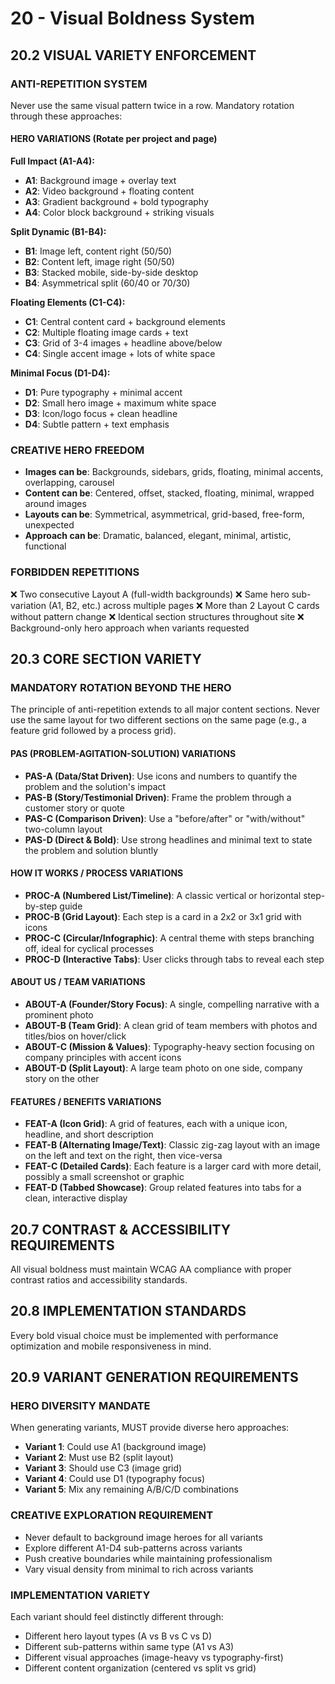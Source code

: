 # 20 - Visual Boldness System

## 20.2 VISUAL VARIETY ENFORCEMENT

### ANTI-REPETITION SYSTEM
Never use the same visual pattern twice in a row. Mandatory rotation through these approaches:

#### HERO VARIATIONS (Rotate per project and page)

**Full Impact (A1-A4):**
- **A1**: Background image + overlay text
- **A2**: Video background + floating content
- **A3**: Gradient background + bold typography
- **A4**: Color block background + striking visuals

**Split Dynamic (B1-B4):**
- **B1**: Image left, content right (50/50)
- **B2**: Content left, image right (50/50)
- **B3**: Stacked mobile, side-by-side desktop
- **B4**: Asymmetrical split (60/40 or 70/30)

**Floating Elements (C1-C4):**
- **C1**: Central content card + background elements
- **C2**: Multiple floating image cards + text
- **C3**: Grid of 3-4 images + headline above/below
- **C4**: Single accent image + lots of white space

**Minimal Focus (D1-D4):**
- **D1**: Pure typography + minimal accent
- **D2**: Small hero image + maximum white space
- **D3**: Icon/logo focus + clean headline
- **D4**: Subtle pattern + text emphasis

### CREATIVE HERO FREEDOM
- **Images can be**: Backgrounds, sidebars, grids, floating, minimal accents, overlapping, carousel
- **Content can be**: Centered, offset, stacked, floating, minimal, wrapped around images
- **Layouts can be**: Symmetrical, asymmetrical, grid-based, free-form, unexpected
- **Approach can be**: Dramatic, balanced, elegant, minimal, artistic, functional

### FORBIDDEN REPETITIONS
❌ Two consecutive Layout A (full-width backgrounds)
❌ Same hero sub-variation (A1, B2, etc.) across multiple pages
❌ More than 2 Layout C cards without pattern change
❌ Identical section structures throughout site
❌ Background-only hero approach when variants requested

## 20.3 CORE SECTION VARIETY

### MANDATORY ROTATION BEYOND THE HERO
The principle of anti-repetition extends to all major content sections. Never use the same layout for two different sections on the same page (e.g., a feature grid followed by a process grid).

#### PAS (PROBLEM-AGITATION-SOLUTION) VARIATIONS
- **PAS-A (Data/Stat Driven)**: Use icons and numbers to quantify the problem and the solution's impact
- **PAS-B (Story/Testimonial Driven)**: Frame the problem through a customer story or quote
- **PAS-C (Comparison Driven)**: Use a "before/after" or "with/without" two-column layout
- **PAS-D (Direct & Bold)**: Use strong headlines and minimal text to state the problem and solution bluntly

#### HOW IT WORKS / PROCESS VARIATIONS
- **PROC-A (Numbered List/Timeline)**: A classic vertical or horizontal step-by-step guide
- **PROC-B (Grid Layout)**: Each step is a card in a 2x2 or 3x1 grid with icons
- **PROC-C (Circular/Infographic)**: A central theme with steps branching off, ideal for cyclical processes
- **PROC-D (Interactive Tabs)**: User clicks through tabs to reveal each step

#### ABOUT US / TEAM VARIATIONS
- **ABOUT-A (Founder/Story Focus)**: A single, compelling narrative with a prominent photo
- **ABOUT-B (Team Grid)**: A clean grid of team members with photos and titles/bios on hover/click
- **ABOUT-C (Mission & Values)**: Typography-heavy section focusing on company principles with accent icons
- **ABOUT-D (Split Layout)**: A large team photo on one side, company story on the other

#### FEATURES / BENEFITS VARIATIONS
- **FEAT-A (Icon Grid)**: A grid of features, each with a unique icon, headline, and short description
- **FEAT-B (Alternating Image/Text)**: Classic zig-zag layout with an image on the left and text on the right, then vice-versa
- **FEAT-C (Detailed Cards)**: Each feature is a larger card with more detail, possibly a small screenshot or graphic
- **FEAT-D (Tabbed Showcase)**: Group related features into tabs for a clean, interactive display

## 20.7 CONTRAST & ACCESSIBILITY REQUIREMENTS
All visual boldness must maintain WCAG AA compliance with proper contrast ratios and accessibility standards.

## 20.8 IMPLEMENTATION STANDARDS
Every bold visual choice must be implemented with performance optimization and mobile responsiveness in mind.

## 20.9 VARIANT GENERATION REQUIREMENTS

### HERO DIVERSITY MANDATE
When generating variants, MUST provide diverse hero approaches:
- **Variant 1**: Could use A1 (background image)
- **Variant 2**: Must use B2 (split layout)
- **Variant 3**: Should use C3 (image grid)
- **Variant 4**: Could use D1 (typography focus)
- **Variant 5**: Mix any remaining A/B/C/D combinations

### CREATIVE EXPLORATION REQUIREMENT
- Never default to background image heroes for all variants
- Explore different A1-D4 sub-patterns across variants
- Push creative boundaries while maintaining professionalism
- Vary visual density from minimal to rich across variants

### IMPLEMENTATION VARIETY
Each variant should feel distinctly different through:
- Different hero layout types (A vs B vs C vs D)
- Different sub-patterns within same type (A1 vs A3)
- Different visual approaches (image-heavy vs typography-first)
- Different content organization (centered vs split vs grid)
